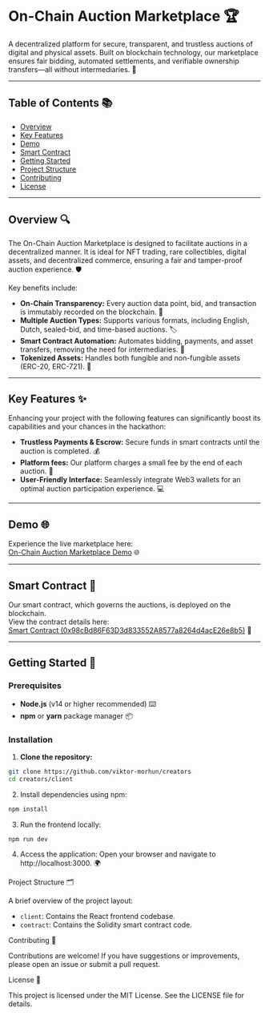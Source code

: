 # On-Chain Auction Marketplace 🏆

A decentralized platform for secure, transparent, and trustless auctions of digital and physical assets. Built on blockchain technology, our marketplace ensures fair bidding, automated settlements, and verifiable ownership transfers—all without intermediaries. 🚀

---

## Table of Contents 📚

- [Overview](#overview)
- [Key Features](#key-features)
- [Demo](#demo)
- [Smart Contract](#smart-contract)
- [Getting Started](#getting-started)
- [Project Structure](#project-structure)
- [Contributing](#contributing)
- [License](#license)

---

## Overview 🔍

The On-Chain Auction Marketplace is designed to facilitate auctions in a decentralized manner. It is ideal for NFT trading, rare collectibles, digital assets, and decentralized commerce, ensuring a fair and tamper-proof auction experience. 🛡️

Key benefits include:

- **On-Chain Transparency:** Every auction data point, bid, and transaction is immutably recorded on the blockchain. 🔗
- **Multiple Auction Types:** Supports various formats, including English, Dutch, sealed-bid, and time-based auctions. 🏷️
- **Smart Contract Automation:** Automates bidding, payments, and asset transfers, removing the need for intermediaries. 🤖
- **Tokenized Assets:** Handles both fungible and non-fungible assets (ERC-20, ERC-721). 💎

---

## Key Features ✨

Enhancing your project with the following features can significantly boost its capabilities and your chances in the hackathon:

- **Trustless Payments & Escrow:** Secure funds in smart contracts until the auction is completed. 💰
- **Platform fees:** Our platform charges a small fee by the end of each auction. 🏅
- **User-Friendly Interface:** Seamlessly integrate Web3 wallets for an optimal auction participation experience. 💻

---

## Demo 🌐

Experience the live marketplace here:  
[On-Chain Auction Marketplace Demo](https://creators-nine.vercel.app/) 🌐

---

## Smart Contract 📜

Our smart contract, which governs the auctions, is deployed on the blockchain.  
View the contract details here:  
[Smart Contract (0x98cBd86F63D3d833552A8577a8264d4acE26e8b5)](https://sepolia.etherscan.io/address/0x98cBd86F63D3d833552A8577a8264d4acE26e8b5) 🔎

---

## Getting Started 🚀

### Prerequisites

- **Node.js** (v14 or higher recommended) ⌨️
- **npm** or **yarn** package manager 📦

### Installation

1. **Clone the repository:**

```bash
git clone https://github.com/viktor-morhun/creators
cd creators/client
```

2. Install dependencies using npm:

```bash
npm install
```

3. Run the frontend locally:

```bash
npm run dev
```

4. Access the application:
   Open your browser and navigate to http://localhost:3000. 🌍

Project Structure 🗂️

A brief overview of the project layout:

- `client`: Contains the React frontend codebase.
- `contract`: Contains the Solidity smart contract code.

Contributing 🤝

Contributions are welcome! If you have suggestions or improvements, please open an issue or submit a pull request.

License 📄

This project is licensed under the MIT License. See the LICENSE file for details.
